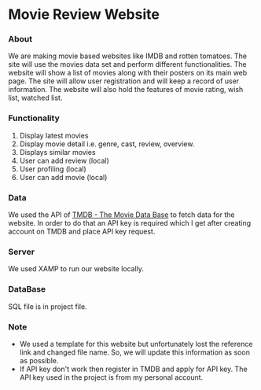 # Movie Review Website
### About
We are making movie based websites like IMDB and rotten tomatoes. The site will use the movies data
set and perform different functionalities. The website will show a list of movies along with their posters
on its main web page. The site will allow user registration and will keep a record of user information.
The website will also hold the features of movie rating, wish list, watched list.
### Functionality
1. Display latest movies
2. Display movie detail i.e. genre, cast, review, overview.
3. Displays similar movies
4. User can add review (local)
5. User profiling (local)
6. User can add movie (local)
### Data
We used the API of <a href='https://www.themoviedb.org/'>TMDB - The Movie Data Base</a> to fetch data for the website. In order to do that an API key is required which I get after creating account on TMDB and place API key request.
### Server
We used XAMP to run our website locally.
### DataBase
SQL file is in project file.
### Note
* We used a template for this website but unfortunately lost the reference link and changed file name. So, we will update this information as soon as possible.
* If API key don't work then register in TMDB and apply for API key. The API key used in the project is from my personal account.
